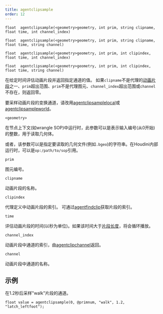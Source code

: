 ```yaml
---
title: agentclipsample
order: 12
---
```


`float  agentclipsample(<geometry>geometry, int prim, string clipname, float time, int channel_index)`

`float  agentclipsample(<geometry>geometry, int prim, string clipname, float time, string channel)`

`float  agentclipsample(<geometry>geometry, int prim, int clipindex, float time, int channel_index)`

`float  agentclipsample(<geometry>geometry, int prim, int clipindex, float time, string channel)`

在给定时间评估动画片段并返回指定通道的值。
如果`clipname`不是代理的[动画片段](./agentclipcatalog "返回已加载到代理图元的所有动画片段")之一、`prim`超出范围、`prim`不是代理图元、`channel_index`超出范围或`channel`不存在，则返回零。

要采样动画片段的变换通道，请改用[agentclipsamplelocal](./agentclipsamplelocal "在特定时间采样代理的动画片段")或[agentclipsampleworld](./agentclipsampleworld "在特定时间采样代理的动画片段")。

`<geometry>`

在节点上下文(如wrangle SOP)中运行时，此参数可以是表示输入编号(从0开始)的整数，用于读取几何体。

或者，该参数可以是指定要读取的几何文件(例如`.bgeo`)的字符串。在Houdini内部运行时，可以是`op:/path/to/sop`引用。

`prim`

图元编号。

`clipname`

动画片段的名称。

`clipindex`

代理定义中动画片段的索引。
可通过[agentfindclip](./agentfindclip "查找代理定义中动画片段的索引")获取片段的索引。

`time`

评估动画片段的时间(以秒为单位)。如果该时间大于[片段长度](./agentcliplength "返回代理动画片段的长度(以秒为单位)")，将会循环播放。

`channel_index`

动画片段中通道的索引，由[agentclipchannel](./agentclipchannel "查找代理动画片段中通道的索引")返回。

`channel`

动画片段中通道的名称。

## 示例

在1.2秒后采样"walk"片段的通道。

```vex
float value = agentclipsample(0, @primnum, "walk", 1.2, "latch_leftfoot");

```
